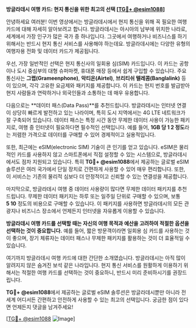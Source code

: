 **방글라데시 여행 카드: 현지 통신을 위한 최고의 선택 [[TG💪+ @esim1088](https://t.me/s/esim1088)]**

안녕하세요 여러분! 이번 영상에서는 방글라데시에서 현지 통신을 위해 꼭 필요한 여행 카드에 대해 자세히 알아보려고 합니다. 방글라데시는 아시아의 남부에 위치한 나라로, 세계에서 가장 인구가 많은 국가 중 하나입니다. 그곳에서 여행하거나 비즈니스를 하기 위해서는 반드시 현지 통신 서비스를 사용해야 하는데요. 방글라데시에는 다양한 유형의 여행자용 전화 및 데이터 카드가 제공됩니다.

우선, 가장 일반적인 선택은 현지 통신사의 일회용 심(SIM) 카드입니다. 이 카드는 공항이나 도시 중심부의 대형 슈퍼마켓, 휴대폰 매장 등에서 쉽게 구입할 수 있습니다. 주요 통신사는 **그랩(Grameenphone)**, **악티온(Airtel)**, **브리티쉬 텔레콤(Banglalink)** 등이 있으며, 각각 고유한 요금제와 패키지를 제공합니다. 이 카드는 현지 번호를 발급받아 현지 사람들과 연락하거나 외국인들과 소통하는 데 매우 유용합니다.

다음으로는 **데이터 패스(Data Pass)**를 추천드립니다. 방글라데시는 인터넷 연결이 상당히 빠르게 발전하고 있는 나라이며, 특히 도시 지역에서는 4G LTE 네트워크가 잘 구축되어 있습니다. 데이터 패스는 특정 시간 동안 무제한 데이터 사용이 가능한 패키지로, 여행 중 인터넷이 필요하다면 필수적인 선택입니다. 예를 들어, **1GB 당 $1~$2 정도**라는 저렴한 가격으로 데이터를 구매할 수 있어 경제적이고 실용적입니다.

또한, 최근에는 eSIM(electronic SIM) 기술이 큰 인기를 얻고 있습니다. eSIM은 물리적인 카드를 사용하지 않고 스마트폰에서 직접 설정할 수 있는 시스템으로, 방글라데시에서도 점차 지원되고 있습니다. 특히 **TG💪+ @esim1088**에서 제공하는 글로벌 eSIM 솔루션은 여러 국가에서 단일 장치로 간편하게 사용할 수 있어 매우 편리합니다. 또한, 이 서비스는 기존의 물리적 심보다 더 안정적이고 신뢰할 수 있는 연결성을 제공합니다.

마지막으로, 방글라데시 여행 중 데이터 사용량이 많다면 무제한 데이터 패키지를 추천드립니다. 무제한 데이터 패키지는 하루 또는 일주일 단위로 구매할 수 있으며, 보통 **$5~$10** 정도의 비용으로 구매할 수 있습니다. 이 패키지를 사용하면 방글라데시의 모든 관광지나 비즈니스 장소에서 언제든지 인터넷을 자유롭게 이용할 수 있습니다.

**방글라데시 여행 카드를 선택할 때는 자신의 여행 목적과 예산을 고려하여 적절한 옵션을 선택하는 것이 중요합니다.** 예를 들어, 짧은 방문객이라면 일회용 심 카드를 사용하는 것이 좋으며, 장기 체류자는 데이터 패스나 무제한 패키지를 활용하는 것이 더 효율적일 수 있습니다.

여기까지 방글라데시 여행 카드에 대한 간단한 소개였습니다. 방글라데시는 아직 많이 알려지지 않은 숨겨진 보석 같은 나라입니다. 현지 통신 서비스를 원활하게 이용하기 위해서는 적절한 여행 카드를 선택하는 것이 중요하니, 반드시 미리 준비하시기를 권장드립니다. 

**TG💪+ @esim1088**에서 제공하는 글로벌 eSIM 솔루션은 방글라데시뿐만 아니라 전 세계 어디서든 간편하고 안전하게 사용할 수 있는 최고의 선택입니다. 궁금한 점이 있다면 언제든지 댓글을 남겨주세요!

[[TG💪+ @esim1088](https://t.me/s/esim1088) ![Image](https://i.postimg.cc/Y0z9fWf4/image.png)]